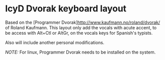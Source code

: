 # IcyD Dvorak keyboard layout
Based on the [Programmer Dvorak]http://www.kaufmann.no/roland/dvorak/ of Roland Kaufmann.
This layout only add the vocals with acute accent, to be access with Alt+Ctl or
AltGr, on the vocals keys for Spanish's typists.

Also will include another personal modifications.

*NOTE:* For linux, Programmer Dvorak needs to be installed on the system.
